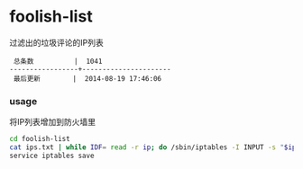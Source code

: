 foolish-list
============

过滤出的垃圾评论的IP列表

```
 总条数          |  1041       
-----------------+----------------------
 最后更新        |  2014-08-19 17:46:06     
```

### usage

将IP列表增加到防火墙里

```bash
cd foolish-list
cat ips.txt | while IDF= read -r ip; do /sbin/iptables -I INPUT -s "$ip" -j DROP; done
service iptables save
```
